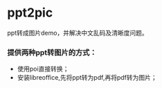 # ppt2pic
ppt转成图片demo，并解决中文乱码及清晰度问题。
### 提供两种ppt转图片的方式：
- 使用poi直接转换；
- 安装libreoffice,先将ppt转为pdf,再将pdf转为图片；
